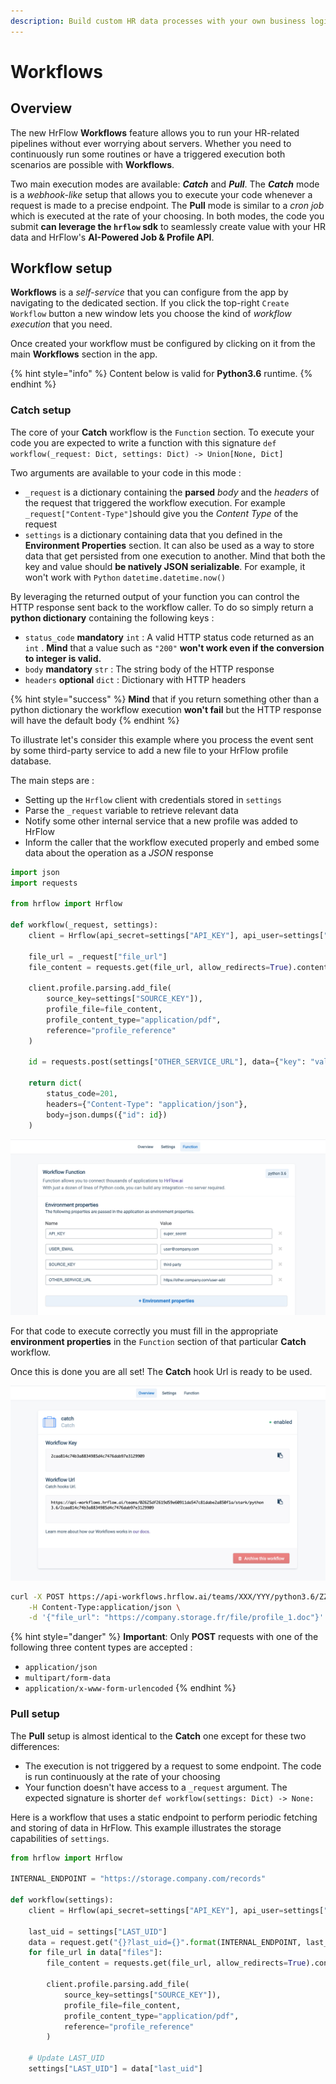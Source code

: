 ```yaml
---
description: Build custom HR data processes with your own business logic.
---
```


# Workflows

## Overview

The new HrFlow **Workflows** feature allows you to run your HR-related pipelines without ever worrying about servers. Whether you need to continuously run some routines or have a triggered execution both scenarios are possible with **Workflows**.   
  
Two main execution modes are available: _**Catch**_ and _**Pull**_. The _**Catch**_ mode is a _webhook-like_ setup that allows you to execute your code whenever a request is made to a precise endpoint. The **Pull** mode is similar to a _cron job_ which is executed at the rate of your choosing. In both modes, the code you submit **can leverage the `hrflow` sdk** to seamlessly create value with your HR data and HrFlow's **AI-Powered Job & Profile API**. 

## Workflow setup

**Workflows** is a _self-service_ that you can configure from the app by navigating to the dedicated section. If you click the top-right `Create Workflow`  button a new window lets you choose the kind of _workflow execution_ that you need.

Once created your workflow must be configured by clicking on it from the main **Workflows** section in the app.

{% hint style="info" %}
Content below is valid for **Python3.6** runtime. 
{% endhint %}

### Catch setup

The core of your **Catch** workflow is the `Function`  section. To execute your code you are expected to write a function with this signature `def workflow(_request: Dict, settings: Dict) -> Union[None, Dict]`

Two arguments are available to your code in this mode : 

* `_request` is a dictionary containing the **parsed** _body_ and the _headers_ of the request that triggered the workflow execution. For example `_request["Content-Type"]`should give you the _Content Type_  of the request  
* `settings` is a dictionary containing data that you defined in the **Environment Properties** section. It can also be used as a way to store data that get persisted from one execution to another. Mind that both the key and value should **be natively JSON serializable**. For example, it won't work with `Python` `datetime.datetime.now()`

By leveraging the returned output of your function you can control the HTTP response sent back to the workflow caller. To do so simply return a **python dictionary** containing the following keys : 

* `status_code` **mandatory** `int`  : A valid HTTP status code returned as an `int` . **Mind** that a value such as `"200"` **won't work even if the conversion to integer is valid.**
* `body` **mandatory** `str` : The string body of the HTTP response
* `headers` **optional** `dict` : Dictionary with HTTP headers

{% hint style="success" %}
**Mind** that if you return something other than a python dictionary the workflow execution **won't fail** but the HTTP response will have the default body
{% endhint %}

To illustrate let's consider this example where you process the event sent by some third-party service to add a new file to your HrFlow profile database.  

The main steps are :

* Setting up the `Hrflow` client with credentials stored in `settings`
* Parse the `_request` variable to retrieve relevant data
* Notify some other internal service that a new profile was added to HrFlow
* Inform the caller that the workflow executed properly and embed some data about the operation as a _JSON_ response

```python
import json
import requests

from hrflow import Hrflow

def workflow(_request, settings):
    client = Hrflow(api_secret=settings["API_KEY"], api_user=settings["USER_EMAIL"])
    
    file_url = _request["file_url"]
    file_content = requests.get(file_url, allow_redirects=True).content
    
    client.profile.parsing.add_file(
        source_key=settings["SOURCE_KEY"]),
        profile_file=file_content,
        profile_content_type="application/pdf",
        reference="profile_reference"
    )
    
    id = requests.post(settings["OTHER_SERVICE_URL"], data={"key": "value"}).json()["id"]
    
    return dict(
        status_code=201,
        headers={"Content-Type": "application/json"},
        body=json.dumps({"id": id})
    )
```

![](../.gitbook/assets/screen-shot-2020-09-09-at-18.10.29.png)

For that code to execute correctly you must fill in the appropriate **environment properties** in the `Function` section of that particular **Catch** workflow. 

Once this is done you are all set! The **Catch** hook Url is ready to be used.

![](../.gitbook/assets/screen-shot-2020-09-04-at-09.26.38.png)

```bash
curl -X POST https://api-workflows.hrflow.ai/teams/XXX/YYY/python3.6/ZZZ \
    -H Content-Type:application/json \
    -d '{"file_url": "https://company.storage.fr/file/profile_1.doc"}'
```

{% hint style="danger" %}
**Important**: Only **POST** requests with one of the following three content types are accepted : 

* `application/json`
* `multipart/form-data`
* `application/x-www-form-urlencoded`
{% endhint %}

### Pull setup

The **Pull** setup is almost identical to the **Catch** one except for these two differences:

* The execution is not triggered by a request to some endpoint. The code is run continuously at the rate of your choosing
* Your function doesn't have access to a `_request` argument. The expected signature is shorter `def workflow(settings: Dict) -> None:`

Here is a workflow that uses a static endpoint to perform periodic fetching and storing of data in HrFlow. This example illustrates the storage capabilities of `settings`. 

```python
from hrflow import Hrflow

INTERNAL_ENDPOINT = "https://storage.company.com/records"

def workflow(settings):
    client = Hrflow(api_secret=settings["API_KEY"], api_user=settings["USER_EMAIL"])
    
    last_uid = settings["LAST_UID"]
    data = request.get("{}?last_uid={}".format(INTERNAL_ENDPOINT, last_uid)).json()
    for file_url in data["files"]:
        file_content = requests.get(file_url, allow_redirects=True).content
        
        client.profile.parsing.add_file(
            source_key=settings["SOURCE_KEY"]),
            profile_file=file_content,
            profile_content_type="application/pdf",
            reference="profile_reference"
        )
    
    # Update LAST_UID
    settings["LAST_UID"] = data["last_uid"]
```

